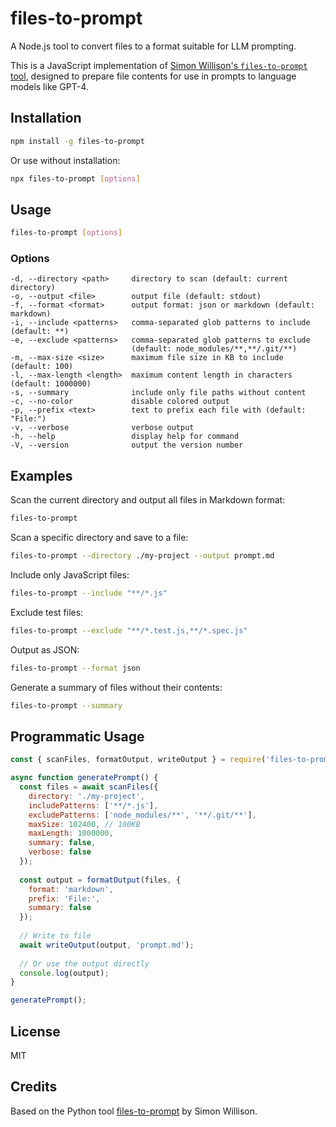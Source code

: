 # files-to-prompt

A Node.js tool to convert files to a format suitable for LLM prompting.

This is a JavaScript implementation of [Simon Willison's `files-to-prompt` tool](https://github.com/simonw/files-to-prompt), designed to prepare file contents for use in prompts to language models like GPT-4.

## Installation

```bash
npm install -g files-to-prompt
```

Or use without installation:

```bash
npx files-to-prompt [options]
```

## Usage

```bash
files-to-prompt [options]
```

### Options

```
-d, --directory <path>     directory to scan (default: current directory)
-o, --output <file>        output file (default: stdout)
-f, --format <format>      output format: json or markdown (default: markdown)
-i, --include <patterns>   comma-separated glob patterns to include (default: **)
-e, --exclude <patterns>   comma-separated glob patterns to exclude 
                           (default: node_modules/**,**/.git/**)
-m, --max-size <size>      maximum file size in KB to include (default: 100)
-l, --max-length <length>  maximum content length in characters (default: 1000000)
-s, --summary              include only file paths without content
-c, --no-color             disable colored output
-p, --prefix <text>        text to prefix each file with (default: "File:")
-v, --verbose              verbose output
-h, --help                 display help for command
-V, --version              output the version number
```

## Examples

Scan the current directory and output all files in Markdown format:

```bash
files-to-prompt
```

Scan a specific directory and save to a file:

```bash
files-to-prompt --directory ./my-project --output prompt.md
```

Include only JavaScript files:

```bash
files-to-prompt --include "**/*.js"
```

Exclude test files:

```bash
files-to-prompt --exclude "**/*.test.js,**/*.spec.js"
```

Output as JSON:

```bash
files-to-prompt --format json
```

Generate a summary of files without their contents:

```bash
files-to-prompt --summary
```

## Programmatic Usage

```javascript
const { scanFiles, formatOutput, writeOutput } = require('files-to-prompt');

async function generatePrompt() {
  const files = await scanFiles({
    directory: './my-project',
    includePatterns: ['**/*.js'],
    excludePatterns: ['node_modules/**', '**/.git/**'],
    maxSize: 102400, // 100KB
    maxLength: 1000000,
    summary: false,
    verbose: false
  });
  
  const output = formatOutput(files, {
    format: 'markdown',
    prefix: 'File:',
    summary: false
  });
  
  // Write to file
  await writeOutput(output, 'prompt.md');
  
  // Or use the output directly
  console.log(output);
}

generatePrompt();
```

## License

MIT

## Credits

Based on the Python tool [files-to-prompt](https://github.com/simonw/files-to-prompt) by Simon Willison.